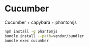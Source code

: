 # Cucumber
Cucumber + capybara + phantomjs

```bash
npm install -g phantomjs
bundle install --path=vendor/bundler
bundle exec cucumber
```
